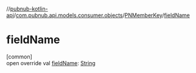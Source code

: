 //[pubnub-kotlin-api](../../../index.md)/[com.pubnub.api.models.consumer.objects](../index.md)/[PNMemberKey](index.md)/[fieldName](field-name.md)

# fieldName

[common]\
open override val [fieldName](field-name.md): [String](https://kotlinlang.org/api/latest/jvm/stdlib/kotlin/-string/index.html)

